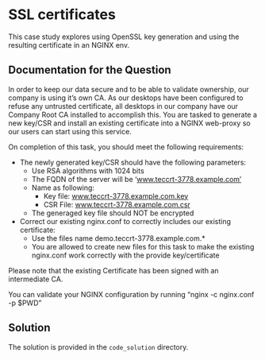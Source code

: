 # SSL certificates

This case study explores using OpenSSL key generation and using the resulting certificate in an NGINX env.

## Documentation for the Question

In order to keep our data secure and to be able to validate ownership, our company is using it’s own CA. As our desktops have been configured to refuse any untrusted certificate, all desktops in our company have our Company Root CA installed to accomplish this. You are tasked to generate a new key/CSR and install an existing certificate into a NGINX web-proxy so our users can start using this service.

On completion of this task, you should meet the following requirements:

* The newly generated key/CSR should have the following parameters:
  * Use RSA algorithms with 1024 bits
  * The FQDN of the server will be ‘www.teccrt-3778.example.com’
  * Name as following:
    * Key file: www.teccrt-3778.example.com.key
    * CSR File: www.teccrt-3778.example.com.csr
  * The generaged key file should NOT be encrypted
* Correct our existing nginx.conf to correctly includes our existing certificate:
  * Use the files name demo.teccrt-3778.example.com.*
  * You are allowed to create new files for this task to make the existing nginx.conf work correctly with the provide key/certificate

Please note that the existing Certificate has been signed with an intermediate CA.

You can validate your NGINX configuration by running “nginx -c nginx.conf  -p $PWD”

## Solution

The solution is provided in the `code_solution` directory.
